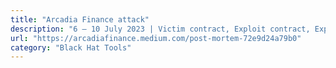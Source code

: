```yaml
---
title: "Arcadia Finance attack"
description: "6 – 10 July 2023 | Victim contract, Exploit contract, Exploit transaction"
url: "https://arcadiafinance.medium.com/post-mortem-72e9d24a79b0"
category: "Black Hat Tools"
---
```

